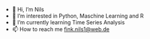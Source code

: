- 👋 Hi, I’m Nils
- 👀 I’m interested in Python, Maschine Learning and R
- 🌱 I’m currently learning Time Series Analysis
- 📫 How to reach me fink.nils1@web.de

<!---
ultimatenf/ultimatenf is a ✨ special ✨ repository because its `README.md` (this file) appears on your GitHub profile.
You can click the Preview link to take a look at your changes.
--->
